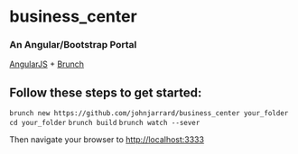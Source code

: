 # business_center
### An Angular/Bootstrap Portal

[AngularJS](http://angularjs.org) + [Brunch](http://brunch.io)


## Follow these steps to get started:
`brunch new https://github.com/johnjarrard/business_center your_folder`
`cd your_folder`
`brunch build`
`brunch watch --sever`

Then navigate your browser to [http://localhost:3333](http://localhost:3333)

